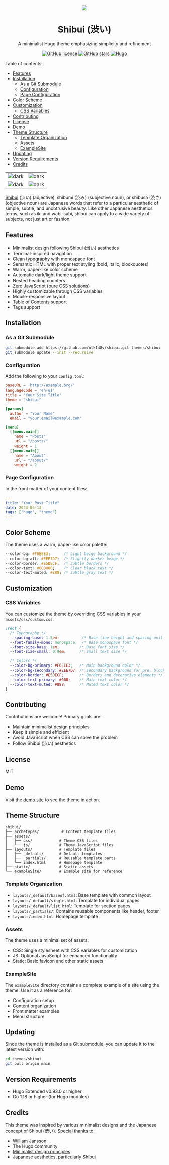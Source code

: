<div align="center">
 <img src="./static/favicon_io/apple-icon-180x180.png">
 <h1>Shibui (渋い)</h1>
 <p>A minimalist Hugo theme emphasizing simplicity and refinement</p>
 <p>
  <a href="https://github.com/ntk148v/shibui/blob/master/LICENSE">
   <img alt="GitHub license" src="https://img.shields.io/github/license/ntk148v/shibui?style=for-the-badge">
  </a>
  <a href="https://github.com/ntk148v/shibui/stargazers">
   <img alt="GitHub stars" src="https://img.shields.io/github/stars/ntk148v/shibui?style=for-the-badge">
  </a>
  <a href="https://gohugo.io">
   <img alt="Hugo" src="https://img.shields.io/badge/hugo-0.93.0-blue.svg?style=for-the-badge">
  </a>
 </p>
</div>

Table of contents:
- [Features](#features)
- [Installation](#installation)
  - [As a Git Submodule](#as-a-git-submodule)
  - [Configuration](#configuration)
  - [Page Configuration](#page-configuration)
- [Color Scheme](#color-scheme)
- [Customization](#customization)
  - [CSS Variables](#css-variables)
- [Contributing](#contributing)
- [License](#license)
- [Demo](#demo)
- [Theme Structure](#theme-structure)
  - [Template Organization](#template-organization)
  - [Assets](#assets)
  - [ExampleSite](#examplesite)
- [Updating](#updating)
- [Version Requirements](#version-requirements)
- [Credits](#credits)

|                                                                      |                                                                      |
| -------------------------------------------------------------------- | -------------------------------------------------------------------- |
| <img src="./images/1.png" alt="dark" style="border-radius:1%"/> | <img src="./images/2.png" alt="dark" style="border-radius:1%"/> |
| <img src="./images/3.png" alt="dark" style="border-radius:1%"/> | <img src="./images/4.png" alt="dark" style="border-radius:1%"/> |

[Shibui](https://en.wikipedia.org/wiki/Shibui) (渋い) (adjective), shibumi (渋み) (subjective noun), or shibusa (渋さ) (objective noun) are Japanese words that refer to a particular aesthetic of simple, subtle, and unobtrusive beauty. Like other Japanese aesthetics terms, such as iki and wabi-sabi, shibui can apply to a wide variety of subjects, not just art or fashion.

## Features

- Minimalist design following Shibui (渋い) aesthetics
- Terminal-inspired navigation
- Clean typography with monospace font
- Semantic HTML with proper text styling (bold, italic, blockquotes)
- Warm, paper-like color scheme
- Automatic dark/light theme support
- Nested heading counters
- Zero JavaScript (pure CSS solutions)
- Highly customizable through CSS variables
- Mobile-responsive layout
- Table of Contents support
- Tags support

## Installation

### As a Git Submodule

```bash
git submodule add https://github.com/ntk148v/shibui.git themes/shibui
git submodule update --init --recursive
```

### Configuration

Add the following to your `config.toml`:

```toml
baseURL = 'http://example.org/'
languageCode = 'en-us'
title = 'Your Site Title'
theme = "shibui"

[params]
  author = "Your Name"
  email = "your.email@example.com"

[menu]
  [[menu.main]]
    name = "Posts"
    url = "/posts/"
    weight = 1
  [[menu.main]]
    name = "About"
    url = "/about/"
    weight = 2
```

### Page Configuration

In the front matter of your content files:

```yaml
---
title: "Your Post Title"
date: 2023-06-13
tags: ["hugo", "theme"]
---
```

## Color Scheme

The theme uses a warm, paper-like color palette:

```css
--color-bg: #F6EEE3;      /* Light beige background */
--color-bg-alt: #EEE7D7;  /* Slightly darker beige */
--color-border: #E5DECF;  /* Subtle borders */
--color-text: #000000;    /* Clear black text */
--color-text-muted: #888; /* Subtle gray text */
```

## Customization

### CSS Variables

You can customize the theme by overriding CSS variables in your `assets/css/custom.css`:

```css
:root {
  /* Typography */
  --spacing-base: 1.5em;          /* Base line height and spacing unit */
  --font-family-mono: monospace;  /* Base monospace font */
  --font-size-base: 1em;         /* Base font size */
  --font-size-small: 0.9em;      /* Small text size */

  /* Colors */
  --color-bg-primary: #F6EEE3;   /* Main background color */
  --color-bg-secondary: #EEE7D7; /* Secondary background for pre, blockquote */
  --color-border: #E5DECF;       /* Borders and decorative elements */
  --color-text-primary: #000;    /* Main text color */
  --color-text-muted: #888;      /* Muted text color */
}
```

## Contributing

Contributions are welcome! Primary goals are:

- Maintain minimalist design principles
- Keep it simple and efficient
- Avoid JavaScript when CSS can solve the problem
- Follow Shibui (渋い) aesthetics

## License

MIT

## Demo

Visit the [demo site](https://ntk148v.github.io/shibui) to see the theme in action.

## Theme Structure

```
shibui/
├── archetypes/          # Content template files
├── assets/
│   ├── css/            # Theme CSS files
│   └── js/             # Theme JavaScript files
├── layouts/            # Template files
│   ├── _default/       # Default templates
│   ├── _partials/      # Reusable template parts
│   └── index.html      # Homepage template
├── static/             # Static assets
└── exampleSite/        # Example site for reference
```

### Template Organization

- `layouts/_default/baseof.html`: Base template with common layout
- `layouts/_default/single.html`: Template for individual pages
- `layouts/_default/list.html`: Template for section pages
- `layouts/_partials/`: Contains reusable components like header, footer
- `layouts/index.html`: Homepage template

### Assets

The theme uses a minimal set of assets:

- CSS: Single stylesheet with CSS variables for customization
- JS: Optional JavaScript for enhanced functionality
- Static: Basic favicon and other static assets

### ExampleSite

The `exampleSite` directory contains a complete example of a site using the theme. Use it as a reference for:

- Configuration setup
- Content organization
- Front matter examples
- Menu structure

## Updating

Since the theme is installed as a Git submodule, you can update it to the latest version with:

```bash
cd themes/shibui
git pull origin main
```

## Version Requirements

- Hugo Extended v0.93.0 or higher
- Go 1.18 or higher (for Hugo modules)

## Credits

This theme was inspired by various minimalist designs and the Japanese concept of Shibui (渋い). Special thanks to:

- [William Jansson](https://williamjansson.com)
- The Hugo community
- [Minimalist design principles](https://en.wikipedia.org/wiki/Minimalism_(computing))
- Japanese aesthetics, particularly [Shibui](https://en.wikipedia.org/wiki/Shibui)
